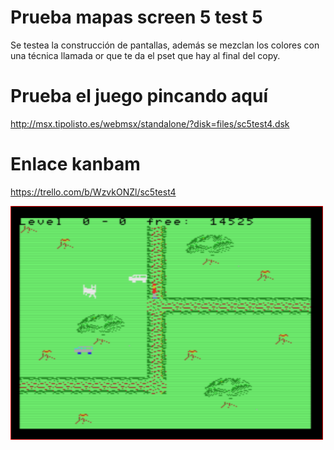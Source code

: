 # Prueba mapas screen 5 test 5
Se testea la construcción de pantallas, además se mezclan los colores con una técnica llamada or que te da el pset que hay al final del copy.
# Prueba el juego pincando aquí
http://msx.tipolisto.es/webmsx/standalone/?disk=files/sc5test4.dsk

# Enlace kanbam
https://trello.com/b/WzvkONZl/sc5test4

<img src=images/1.PNG width=500px>

